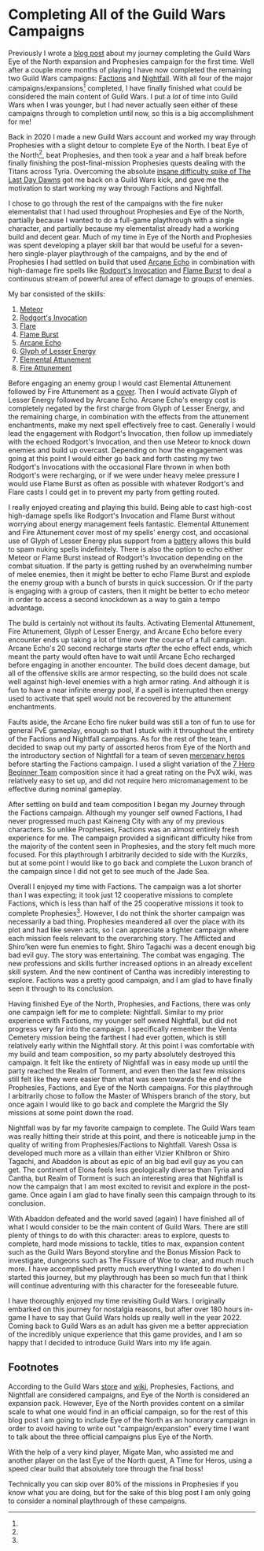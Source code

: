Completing All of the Guild Wars Campaigns
==========================================

Previously I wrote a [blog
post](/blog/2022-06-17-finishing-guild-wars-prophesies-17-years-after-release.html)
about my journey completing the Guild Wars Eye of the North expansion and
Prophesies campaign for the first time. Well after a couple more months of
playing I have now completed the remaining two Guild Wars campaigns:
[Factions](https://wiki.guildwars.com/wiki/Guild_Wars_Factions) and
[Nightfall](https://wiki.guildwars.com/wiki/Guild_Wars_Nightfall). With all
four of the major campaigns/expansions[^1] completed, I have finally finished
what could be considered the main content of Guild Wars. I put a *lot* of time
into Guild Wars when I was younger, but I had never actually seen either of
these campaigns through to completion until now, so this is a big
accomplishment for me!

Back in 2020 I made a new Guild Wars account and worked my way through
Prophesies with a slight detour to complete Eye of the North. I beat Eye of the
North[^2], beat Prophesies, and then took a year and a half break before
finally finishing the post-final-mission Prophesies quests dealing with the
Titans across Tyria. Overcoming the absolute [insane difficulty spike of The
Last Day
Dawns](/blog/2022-06-17-finishing-guild-wars-prophesies-17-years-after-release.html#the-last-day-dawns)
got me back on a Guild Wars kick, and gave me the motivation to start working
my way through Factions and Nightfall.

I chose to go through the rest of the campaigns with the fire nuker
elementalist that I had used throughout Prophesies and Eye of the North,
partially because I wanted to do a full-game playthrough with a single
character, and partially because my elementalist already had a working build
and decent gear. Much of my time in Eye of the North and Prophesies was spent
developing a player skill bar that would be useful for a seven-hero
single-player playthrough of the campaigns, and by the end of Prophesies I had
settled on build that used [Arcane
Echo](https://wiki.guildwars.com/wiki/Arcane_Echo) in combination with
high-damage fire spells like [Rodgort's
Invocation](https://wiki.guildwars.com/wiki/Rodgort%27s_Invocation) and [Flame
Burst](https://wiki.guildwars.com/wiki/Flame_Burst) to deal a continuous stream
of powerful area of effect damage to groups of enemies.

My bar consisted of the skills:

1. [Meteor](https://wiki.guildwars.com/wiki/Meteor)
2. [Rodgort's Invocation](https://wiki.guildwars.com/wiki/Rodgort%27s_Invocation)
3. [Flare](https://wiki.guildwars.com/wiki/Flare)
4. [Flame Burst](https://wiki.guildwars.com/wiki/Flame_Burst)
5. [Arcane Echo](https://wiki.guildwars.com/wiki/Arcane_Echo)
6. [Glyph of Lesser Energy](https://wiki.guildwars.com/wiki/Glyph_of_Lesser_Energy)
7. [Elemental Attunement](https://wiki.guildwars.com/wiki/Elemental_Attunement)
8. [Fire Attunement](https://wiki.guildwars.com/wiki/Fire_Attunement)

Before engaging an enemy group I would cast Elemental Attunement followed by
Fire Attunement as a [cover](https://wiki.guildwars.com/wiki/Cover). Then I
would activate Glyph of Lesser Energy followed by Arcane Echo. Arcane Echo's
energy cost is completely negated by the first charge from Glyph of Lesser
Energy, and the remaining charge, in combination with the effects from the
attunement enchantments, make my next spell effectively free to cast. Generally
I would lead the engagement with Rodgort's Invocation, then follow up
immediately with the echoed Rodgort's Invocation, and then use Meteor to knock
down enemies and build up overcast. Depending on how the engagement was going
at this point I would either go back and forth casting my two Rodgort's
Invocations with the occasional Flare thrown in when both Rodgort's were
recharging, or if we were under heavy melee pressure I would use Flame Burst as
often as possible with whatever Rodgort's and Flare casts I could get in to
prevent my party from getting routed.

I really enjoyed creating and playing this build. Being able to cast high-cost
high-damage spells like Rodgort's Invocation and Flame Burst without worrying
about energy management feels fantastic. Elemental Attunement and Fire
Attunement cover most of my spells' energy cost, and occasional use of Glyph of
Lesser Energy plus support from a
[battery](https://wiki.guildwars.com/wiki/Battery) allows this build to spam
nuking spells indefinitely. There is also the option to echo either Meteor or
Flame Burst instead of Rodgort's Invocation depending on the combat situation.
If the party is getting rushed by an overwhelming number of melee enemies, then
it might be better to echo Flame Burst and explode the enemy group with a bunch
of bursts in quick succession. Or if the party is engaging with a group of
casters, then it might be better to echo meteor in order to access a second
knockdown as a way to gain a tempo advantage.

The build is certainly not without its faults. Activating Elemental Attunement,
Fire Attunement, Glyph of Lesser Energy, and Arcane Echo before every encounter
ends up taking a lot of time over the course of a full campaign. Arcane Echo's
20 second recharge starts *after* the echo effect ends, which meant the party
would often have to wait until Arcane Echo recharged before engaging in another
encounter. The build does decent damage, but all of the offensive skills are
armor respecting, so the build does not scale well against high-level enemies
with a high armor rating. And although it is fun to have a near infinite energy
pool, if a spell is interrupted then energy used to activate that spell would
not be recovered by the attunement enchantments.

Faults aside, the Arcane Echo fire nuker build was still a ton of fun to use
for general PvE gameplay, enough so that I stuck with it throughout the
entirety of the Factions and Nightfall campaigns. As for the rest of the team,
I decided to swap out my party of assorted heros from Eye of the North and the
introductory section of Nightfall for a team of seven [mercenary
heros](https://wiki.guildwars.com/wiki/Mercenary_Hero) before starting the
Factions campaign. I used a slight variation of the [7 Hero Beginner
Team](https://gwpvx.fandom.com/wiki/Build:Team_-_7_Hero_Beginner_Team)
composition since it had a great rating on the PvX wiki, was relatively easy to
set up, and did not require hero micromanagement to be effective during nominal
gameplay.

After settling on build and team composition I began my Journey through the
Factions campaign. Although my younger self owned Factions, I had never
progressed much past Kaineng City with any of my previous characters. So unlike
Prophesies, Factions was an almost entirely fresh experience for me. The
campaign provided a significant difficulty hike from the majority of the
content seen in Prophesies, and the story felt much more focused. For this
playthrough I arbitrarily decided to side with the Kurziks, but at some point I
would like to go back and complete the Luxon branch of the campaign since I did
not get to see much of the Jade Sea.

Overall I enjoyed my time with Factions. The campaign was a lot shorter than I
was expecting; it took just 12 cooperative missions to complete Factions, which
is less than half of the 25 cooperative missions it took to complete
Prophesies[^3]. However, I do not think the shorter campaign was necessarily a
bad thing. Prophesies meandered all over the place with its plot and had like
seven acts, so I can appreciate a tighter campaign where each mission feels
relevant to the overarching story. The Afflicted and Shiro'ken were fun enemies
to fight. Shiro Tagachi was a decent enough big bad evil guy. The story was
entertaining. The combat was engaging. The new professions and skills further
increased options in an already excellent skill system. And the new continent
of Cantha was incredibly interesting to explore. Factions was a pretty good
campaign, and I am glad to have finally seen it through to its conclusion.

Having finished Eye of the North, Prophesies, and Factions, there was only one
campaign left for me to complete: Nightfall. Similar to my prior experience
with Factions, my younger self owned Nightfall, but did not progress very far
into the campaign. I specifically remember the Venta Cemetery mission being the
farthest I had ever gotten, which is still relatively early within the
Nightfall story. At this point I was comfortable with my build and team
composition, so my party absolutely destroyed this campaign. It felt like the
entirety of Nightfall was in easy mode up until the party reached the Realm of
Torment, and even then the last few missions still felt like they were easier
than what was seen towards the end of the Prophesies, Factions, and Eye of the
North campaigns. For this playthrough I arbitrarily chose to follow the Master
of Whispers branch of the story, but once again I would like to go back and
complete the Margrid the Sly missions at some point down the road.

Nightfall was by far my favorite campaign to complete. The Guild Wars team was
really hitting their stride at this point, and there is noticeable jump in the
quality of writing from Prophesies/Factions to Nightfall. Varesh Ossa is
developed much more as a villain than either Vizier Khilbron or Shiro Tagachi,
and Abaddon is about as epic of an big bad evil guy as you can get. The
continent of Elona feels less geologically diverse than Tyria and Cantha, but
Realm of Torment is such an interesting area that Nightfall is now the campaign
that I am most excited to revisit and explore in the post-game. Once again I am
glad to have finally seen this campaign through to its conclusion.

With Abaddon defeated and the world saved (again) I have finished all of what I
would consider to be the main content of Guild Wars. There are still plenty of
things to do with this character: areas to explore, quests to complete, hard
mode missions to tackle, titles to max, expansion content such as the Guild
Wars Beyond storyline and the Bonus Mission Pack to investigate, dungeons such
as The Fissure of Woe to clear, and much much more. I have accomplished pretty
much everything I wanted to do when I started this journey, but my playthrough
has been so much fun that I think will continue adventuring with this character
for the foreseeable future.

I have thoroughly enjoyed my time revisiting Guild Wars. I originally embarked
on this journey for nostalgia reasons, but after over 180 hours in-game I have
to say that Guild Wars holds up really well in the year 2022. Coming back to
Guild Wars as an adult has given me a better appreciation of the incredibly
unique experience that this game provides, and I am so happy that I decided to
introduce Guild Wars into my life again.

## Footnotes
[^1]:
According to the Guild Wars
[store](https://store.guildwars.com/en-us/product/guild-wars-complete-collection)
and [wiki](https://wiki.guildwars.com/wiki/Campaign), Prophesies, Factions, and
Nightfall are considered campaigns, and Eye of the North is considered an
expansion pack. However, Eye of the North provides content on a similar scale
to what one would find in an official campaign, so for the rest of this blog
post I am going to include Eye of the North as an honorary campaign in order to
avoid having to write out "campaign/expansion" every time I want to talk about
the three official campaigns plus Eye of the North.

[^2]:
With the help of a very kind player, Migate Man, who assisted me and another
player on the last Eye of the North quest, A Time for Heros, using a speed
clear build that absolutely tore through the final boss!

[^3]:
Technically you can skip over 80% of the missions in Prophesies if you know
what you are doing, but for the sake of this blog post I am only going to
consider a nominal playthrough of these campaigns.
